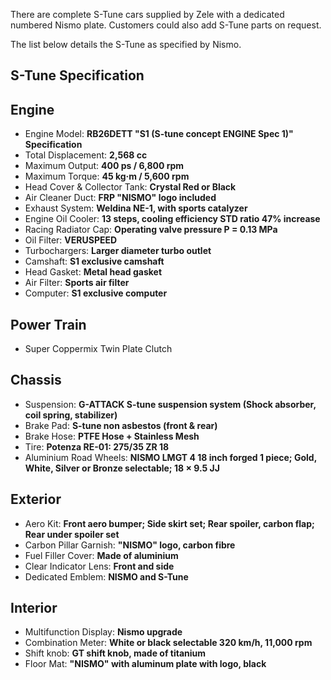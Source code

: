 There are complete S-Tune cars supplied by Zele with a dedicated numbered Nismo plate. Customers could also add S-Tune parts on request.  
  
The list below details the S-Tune as specified by Nismo.  
  
## S-Tune Specification  
  
## Engine  
* Engine Model: __RB26DETT "S1 (S-tune concept ENGINE Spec 1)" Specification__  
* Total Displacement: __2,568 cc__  
* Maximum Output: __400 ps / 6,800 rpm__  
* Maximum Torque: __45 kg·m / 5,600 rpm__  
* Head Cover & Collector Tank: __Crystal Red or Black__  
* Air Cleaner Duct: __FRP "NISMO" logo included__  
* Exhaust System: __Weldina NE-1, with sports catalyzer__  
* Engine Oil Cooler: __13 steps, cooling efficiency STD ratio 47% increase__  
* Racing Radiator Cap: __Operating valve pressure P = 0.13 MPa__  
* Oil Filter: __VERUSPEED__  
* Turbochargers: __Larger diameter turbo outlet__  
* Camshaft: __S1 exclusive camshaft__  
* Head Gasket: __Metal head gasket__  
* Air Filter: __Sports air filter__  
* Computer: __S1 exclusive computer__  
  
## Power Train  
* Super Coppermix Twin Plate Clutch  
  
## Chassis  
* Suspension: __G-ATTACK S-tune suspension system (Shock absorber, coil spring, stabilizer)__  
* Brake Pad: __S-tune non asbestos (front & rear)__  
* Brake Hose: __PTFE Hose + Stainless Mesh__  
* Tire: __Potenza RE-01: 275/35 ZR 18__  
* Aluminium Road Wheels: __NISMO LMGT 4 18 inch forged 1 piece; Gold, White, Silver or Bronze selectable; 18 × 9.5 JJ__  
  
## Exterior  
* Aero Kit: __Front aero bumper; Side skirt set; Rear spoiler, carbon flap; Rear under spoiler set__  
* Carbon Pillar Garnish: __"NISMO" logo, carbon fibre__  
* Fuel Filler Cover: __Made of aluminium__  
* Clear Indicator Lens: __Front and side__  
* Dedicated Emblem: __NISMO and S-Tune__  
  
## Interior  
* Multifunction Display: __Nismo upgrade__  
* Combination Meter: __White or black selectable 320 km/h, 11,000 rpm__  
* Shift knob: __GT shift knob, made of titanium__  
* Floor Mat: __"NISMO" with aluminum plate with logo, black__  